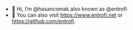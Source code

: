 - 👋 Hi, I’m @hasancomak also known as @entrofi
- 👀 You can also visit https://www.entrofi.net or https://github.com/entrofi.

<!---
hasancomak/hasancomak is a ✨ special ✨ repository because its `README.md` (this file) appears on your GitHub profile.
You can click the Preview link to take a look at your changes.
--->
